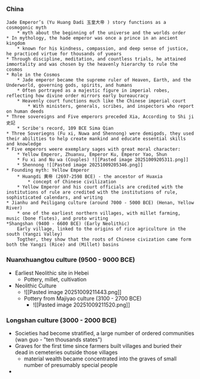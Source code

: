 ### China
	Jade Emperor’s (Yu Huang Dadi 玉皇大帝 ) story functions as a cosmogonic myth
		* myth about the beginning of the universe and the worlds order
	* In mythology, the hade emperor was once a prince in an ancient kingdom
		* known for his kindness, compassion, and deep sense of justice, he practiced virtue for thousands of yuears
	* Through discipline, meditation, and countless trials, he attained immortality and was chosen by the heavenly hierarchy to rule the cosmos
	* Role in the Cosmos
		* Jade emperor became the supreme ruler of Heaven, Earth, and the Underworld, governing gods, spirits, and humans
		* Often portrayed as a majestic figure in imperial robes, reflecting how divine order mirrors early bureaucracy
		* Heavenly court functions much like the Chinese imperial court 
			* With ministers, generals, scribes, and inspectors who report on human deeds
	* Three sovereigns and Five emperors preceded Xia, According to Shi ji 史記 
		* Scribe's record, 109 BCE Sima Qian
	* Three Soveriegns (Fu xi, Nuwa and Shennong) were demigods, they used their abilities to help create mankind and educate essential skills and knowledge
	* Five emperors weere exemplary sages with great moral character: 
		* Yellow Emperor, Zhuanxu, Emperor Ku, Emperor Yao, Shun
		* Fu xi and Nu wa (Couples) ![[Pasted image 20251009205311.png]]
		* Shennong ![[Pasted image 20251009205346.png]]
	* Founding myth: Yellow Emperor
		* Huangdi 黄帝 (2697-2598 BCE) - the ancestor of Huaxia
			* concept of Chinese civilization
		* Yellow Emperor and his court officials are credited with the institutions of rule are credited with the institutions of rule, sophisticated calendars, and writing
	* Jianhu and Peiligang culture (around 7000 - 5000 BCE) (Henan, Yellow River)
		* one of the earliest northern villages, with millet farming, music (bone flutes), and proto writing
	*Shangshan (9400 - 6600 BCE) (Early Neolithic)
		Early village, linked to the origins of rice agriculture in the south (Yangzi Valley)
		Togther, they show that the roots of Chinese civization came form both the Yangzi (Rice) and (Millet) basins

### Nuanxhuangtou culture (9500 - 9000 BCE)
* Earliest Neolithic site in Hebei
	* Pottery, millet, cultivation
* Neolithic Culture
	* ![[Pasted image 20251009211443.png]]
	* Pottery from Majiyao culture (3100 - 2700 BCE)
		* ![[Pasted image 20251009211520.png]]
### Longshan culture (3000 - 2000 BCE)
* Societies had become stratified, a large number of ordered communities (wan guo - "ten thousands states")
* Graves for the first time since farmers built villages and buried their dead in cemeteries outside those villages
	* material wealth became concentrated into the graves of small number of presumably special people
* 
